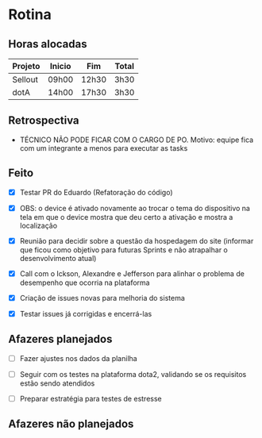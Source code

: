 # Rotina

## Horas alocadas

Projeto | Inicio | Fim | Total
--------|-------|-------|------
Sellout | 09h00 | 12h30 | 3h30
dotA    | 14h00 | 17h30 | 3h30

## Retrospectiva

- TÉCNICO NÃO PODE FICAR COM O CARGO DE PO. Motivo: equipe fica com um integrante a menos para executar as tasks

## Feito

- [x] Testar PR do Eduardo (Refatoração do código)
- [x] OBS: o device é ativado novamente ao trocar o tema do dispositivo na tela em que o device mostra que deu certo a ativação e mostra a localização

- [x] Reunião para decidir sobre a questão da hospedagem do site (informar que ficou como objetivo para futuras Sprints e não atrapalhar o desenvolvimento atual)
- [x] Call com o Ickson, Alexandre e Jefferson para alinhar o problema de desempenho que ocorria na plataforma
- [x] Criação de issues novas para melhoria do sistema
- [x] Testar issues já corrigidas e encerrá-las

## Afazeres planejados

- [ ] Fazer ajustes nos dados da planilha

- [ ] Seguir com os testes na plataforma dota2, validando se os requisitos estão sendo atendidos
- [ ] Preparar estratégia para testes de estresse

## Afazeres não planejados


<!--stackedit_data:
eyJoaXN0b3J5IjpbMTMxOTUzNzY3OCwtMTg4NjU5MzQ4MywtMT
c4MTgyODIzNywtMTQ5MDEwMDg4MSwxMTc1NDQ3OTEyLC02NTgz
MDA3MDYsLTI1OTE3NDI5MywtOTQ1MjYyNjExLDE0MzI4MjI1Nz
AsLTE0Mzk3MzM4OTIsMTU4ODAyOTIyMCwtMzgyNjMzOTk3LC0x
NzA0ODkwNDgyLC0xMTk3NzM4OTgsMTY3MjgwMDQ0NywxMjYyOD
A1NzI3LDg3MzEwMjg2MiwxNTAyNTg4ODU2LC0xNDAyMzkzMjQ4
LC04NjQ2ODk5OTJdfQ==
-->